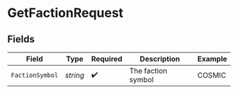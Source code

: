 # GetFactionRequest


## Fields

| Field              | Type               | Required           | Description        | Example            |
| ------------------ | ------------------ | ------------------ | ------------------ | ------------------ |
| `FactionSymbol`    | *string*           | :heavy_check_mark: | The faction symbol | COSMIC             |